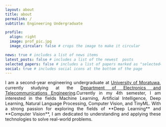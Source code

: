 ```yaml
---
layout: about
title: about
permalink: /
subtitle: Engineering Undergraduate

profile:
  align: right
  image: prof_pic.jpg
  image_circular: false # crops the image to make it circular

news: true # includes a list of news items
latest_posts: false # includes a list of the newest  posts
selected_papers: false # includes a list of papers marked as "selected={true}"
social: true # includes social icons at the bottom of the page
---
```


<div style="text-align: justify;">
I am a second-year engineering undergraduate at <a href="https://uom.lk/">University of Moratuwa</a>, currently studying at the <a href="https://ent.uom.lk/introduction-to-entc/">Department of Electronics and Telecommunications Engineering</a>.Currently in my 4th semester, I am interested in the fields Machine Learning, Artificial Intelligence, Deep Learning, Natural Language Processing, Computer Vision, and TinyML. With a strong passion for exploring the fields of **Deep Learning** and **Computer Vision**, I am dedicated to understanding and applying these technologies to solve real-world problems.
</div>
